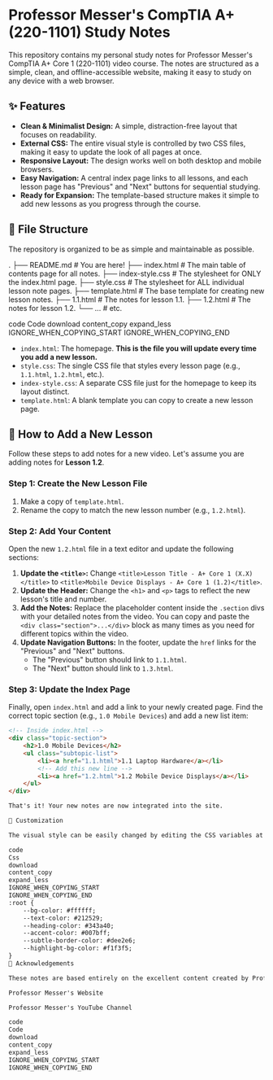 # Professor Messer's CompTIA A+ (220-1101) Study Notes

This repository contains my personal study notes for Professor Messer's CompTIA A+ Core 1 (220-1101) video course. The notes are structured as a simple, clean, and offline-accessible website, making it easy to study on any device with a web browser.

## ✨ Features

*   **Clean & Minimalist Design:** A simple, distraction-free layout that focuses on readability.
*   **External CSS:** The entire visual style is controlled by two CSS files, making it easy to update the look of all pages at once.
*   **Responsive Layout:** The design works well on both desktop and mobile browsers.
*   **Easy Navigation:** A central index page links to all lessons, and each lesson page has "Previous" and "Next" buttons for sequential studying.
*   **Ready for Expansion:** The template-based structure makes it simple to add new lessons as you progress through the course.

## 📂 File Structure

The repository is organized to be as simple and maintainable as possible.

.
├── README.md # You are here!
├── index.html # The main table of contents page for all notes.
├── index-style.css # The stylesheet for ONLY the index.html page.
├── style.css # The stylesheet for ALL individual lesson note pages.
├── template.html # The base template for creating new lesson notes.
├── 1.1.html # The notes for lesson 1.1.
├── 1.2.html # The notes for lesson 1.2.
└── ... # etc.

code
Code
download
content_copy
expand_less
IGNORE_WHEN_COPYING_START
IGNORE_WHEN_COPYING_END
*   `index.html`: The homepage. **This is the file you will update every time you add a new lesson.**
*   `style.css`: The single CSS file that styles every lesson page (e.g., `1.1.html`, `1.2.html`, etc.).
*   `index-style.css`: A separate CSS file just for the homepage to keep its layout distinct.
*   `template.html`: A blank template you can copy to create a new lesson page.

## 🚀 How to Add a New Lesson

Follow these steps to add notes for a new video. Let's assume you are adding notes for **Lesson 1.2**.

### Step 1: Create the New Lesson File

1.  Make a copy of `template.html`.
2.  Rename the copy to match the new lesson number (e.g., `1.2.html`).

### Step 2: Add Your Content

Open the new `1.2.html` file in a text editor and update the following sections:
1.  **Update the `<title>`:** Change `<title>Lesson Title - A+ Core 1 (X.X)</title>` to `<title>Mobile Device Displays - A+ Core 1 (1.2)</title>`.
2.  **Update the Header:** Change the `<h1>` and `<p>` tags to reflect the new lesson's title and number.
3.  **Add the Notes:** Replace the placeholder content inside the `.section` divs with your detailed notes from the video. You can copy and paste the `<div class="section">...</div>` block as many times as you need for different topics within the video.
4.  **Update Navigation Buttons:** In the footer, update the `href` links for the "Previous" and "Next" buttons.
    *   The "Previous" button should link to `1.1.html`.
    *   The "Next" button should link to `1.3.html`.

### Step 3: Update the Index Page

Finally, open `index.html` and add a link to your newly created page. Find the correct topic section (e.g., `1.0 Mobile Devices`) and add a new list item:

```html
<!-- Inside index.html -->
<div class="topic-section">
    <h2>1.0 Mobile Devices</h2>
    <ul class="subtopic-list">
        <li><a href="1.1.html">1.1 Laptop Hardware</a></li>
        <!-- Add this new line -->
        <li><a href="1.2.html">1.2 Mobile Device Displays</a></li> 
    </ul>
</div>

That's it! Your new notes are now integrated into the site.

🎨 Customization

The visual style can be easily changed by editing the CSS variables at the top of style.css and index-style.css.

code
Css
download
content_copy
expand_less
IGNORE_WHEN_COPYING_START
IGNORE_WHEN_COPYING_END
:root {
    --bg-color: #ffffff;
    --text-color: #212529;
    --heading-color: #343a40;
    --accent-color: #007bff;
    --subtle-border-color: #dee2e6;
    --highlight-bg-color: #f1f3f5;
}
🙏 Acknowledgements

These notes are based entirely on the excellent content created by Professor Messer. This project is for personal study and is not affiliated with Professor Messer in any way.

Professor Messer's Website

Professor Messer's YouTube Channel

code
Code
download
content_copy
expand_less
IGNORE_WHEN_COPYING_START
IGNORE_WHEN_COPYING_END
